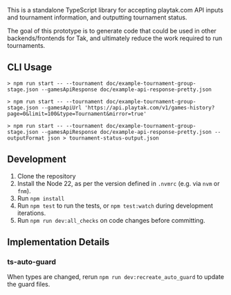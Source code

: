 This is a standalone TypeScript library for accepting playtak.com API inputs and tournament information, and outputting tournament status.

The goal of this prototype is to generate code that could be used in other backends/frontends for Tak, and ultimately reduce the work required to run tournaments.

## CLI Usage

```
> npm run start -- --tournament doc/example-tournament-group-stage.json --gamesApiResponse doc/example-api-response-pretty.json

> npm run start -- --tournament doc/example-tournament-group-stage.json --gamesApiUrl 'https://api.playtak.com/v1/games-history?page=0&limit=100&type=Tournament&mirror=true'

> npm run start -- --tournament doc/example-tournament-group-stage.json --gamesApiResponse doc/example-api-response-pretty.json --outputFormat json > tournament-status-output.json
```

## Development

1. Clone the repository
2. Install the Node 22, as per the version defined in `.nvmrc` (e.g. via `nvm` or `fnm`).
3. Run `npm install`
4. Run `npm test` to run the tests, or `npm test:watch` during development iterations.
5. Run `npm run dev:all_checks` on code changes before committing.

## Implementation Details

### ts-auto-guard

When types are changed, rerun `npm run dev:recreate_auto_guard` to update the guard files.
